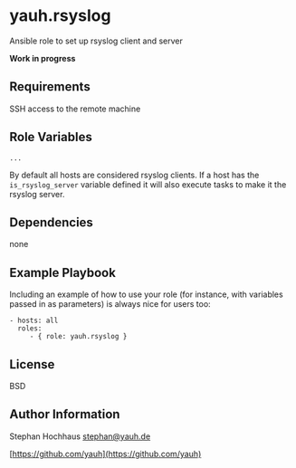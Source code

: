 # yauh.rsyslog
Ansible role to set up rsyslog client and server

**Work in progress**

## Requirements
SSH access to the remote machine

## Role Variables

```
...
```

By default all hosts are considered rsyslog clients. If a host has the `is_rsyslog_server` variable defined it will also execute tasks to make it the rsyslog server.

## Dependencies
none

## Example Playbook
Including an example of how to use your role (for instance, with variables passed in as parameters) is always nice for users too:

```
- hosts: all
  roles:
     - { role: yauh.rsyslog }
```

## License
BSD

## Author Information
Stephan Hochhaus stephan@yauh.de

[https://github.com/yauh](https://github.com/yauh)

